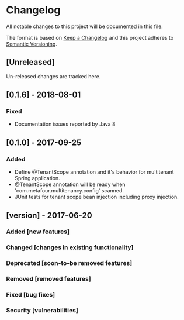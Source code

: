 # Changelog
All notable changes to this project will be documented in this file.

The format is based on [Keep a Changelog](http://keepachangelog.com/en/1.0.0/)
and this project adheres to [Semantic Versioning](http://semver.org/spec/v2.0.0.html).

## [Unreleased]
Un-released changes are tracked here.

## [0.1.6] - 2018-08-01
### Fixed
- Documentation issues reported by Java 8

## [0.1.0] - 2017-09-25
### Added
- Define @TenantScope annotation and it's behavior for multitenant Spring application.
- @TenantScope annotation will be ready when 'com.metafour.multitenancy.config' scanned.
- JUnit tests for tenant scope bean injection including proxy injection.

## [version] - 2017-06-20
### Added [new features]
### Changed [changes in existing functionality]
### Deprecated [soon-to-be removed features]
### Removed [removed features]
### Fixed [bug fixes]
### Security [vulnerabilities]
